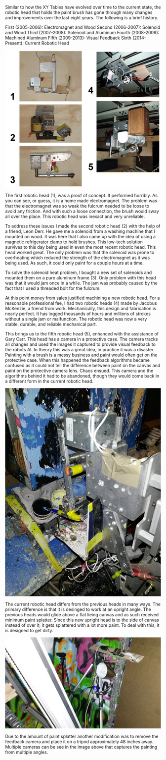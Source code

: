 Similar to how the XY Tables have evolved over time to the current state, the robotic head that holds the paint brush has gone through many changes and improvements over the last eight years. The following is a brief history.

First (2005-2006): Electromagnet and Wood
Second (2006-2007): Solenoid and Wood
Third (2007-2008): Solenoid and Aluminum
Fourth (2008-2009): Machined Aluminum
Fifth (2009-2013): Visual Feedback
Sixth (2014-Present): Current Robotic Head

![First Five Robotic Heads](../project_images/robothead1.jpg?raw=true "First Five Robotic Heads")

The first robotic head (1), was a proof of concept.  It performed horribly.  As you can see, or guess, it is a home made electromagnet. The problem was that the electromagnet was so weak the fulcrum needed to be loose to avoid any friction.  And with such a loose connection, the brush would sway all over the place.  This robotic head was inexact and very unreliable.

To address these issues I made the second robotic head (2) with the help of a friend, Leon Derr.  He gave me a solenoid from a washing machine that I mounted on wood.  It was here that I also came up with the idea of using a magnetic refrigerator clamp to hold brushes. This low-tech solution survives to this day being used in even the most recent robotic head.  This head worked great. The only problem was that the solenoid was prone to overheating which reduced the strength of the electromagnet as it was being used. As such, it could only paint for a couple hours at a time.

To solve the solenoid heat problem, I bought a new set of solenoids and mounted them on a pure aluminum frame (3). Only problem with this head was that it would jam once in a while. The jam was probably caused by the fact that I used a threaded bolt for the fulcrum.

At this point money from sales justified machining a new robotic head.  For a reasonable professional fee, I had two robotic heads (4) made by Jacobus McKenzie, a friend from work. Mechanically, this design and fabrication is nearly perfect.  It has logged thousands of hours and millions of strokes without a single jam or malfunction. The robotic head was now a very stable, durable, and reliable mechanical part.

This brings us to the fifth robotic head (5), enhanced with the assistance of Gary Carr.  This head has a camera in a protective case.  The camera tracks all changes and used the images it captured to provide visual feedback to the robots AI.  In theory this was a great idea, in practice it was a disaster.  Painting with a brush is a messy business and paint would often get on the protective case.  When this happened the feedback algorithms became confused as it could not tell the difference between paint on the canvas and paint on the protective camera lens.  Chaos ensued.  This camera and the algorithms behind it had to be abandoned, though they would come back in a different form in the current robotic head.

![Current Robotic Head](../project_images/robothead2.jpg?raw=true "Current Robotic Head")

The current robotic head differs from the previous heads in many ways.  The primary difference is that it is desinged to work at an upright angle.  The previous heads would glide above a flat lieing canvas and as such received minimum paint splatter. Since this new upright head is to the side of canvas instead of over it, it gets splattered with a lot more paint.  To deal with this, it is designed to get dirty.  

![Robot Cameras](../project_images/robothead3.jpg?raw=true "Robot Cameras")

Due to the amount of paint splatter another modification was to remove the feedback camera and place it on a tripod approximately 48 inches away.  Multiple cameras can be see in the image above that captures the painting from multiple angles.
